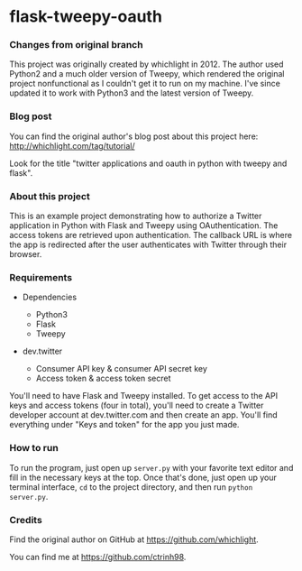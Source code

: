 # flask-tweepy-oauth

### Changes from original branch

This project was originally created by whichlight in 2012. The author used Python2 and a much older version of Tweepy, which rendered the original project nonfunctional as I couldn't get it to run on my machine. I've since updated it to work with Python3 and the latest version of Tweepy.

### Blog post

You can find the original author's blog post about this project here:
http://whichlight.com/tag/tutorial/ 

Look for the title "twitter applications and oauth in python with tweepy and flask".

### About this project

This is an example project demonstrating how to authorize a Twitter application in Python with Flask
and Tweepy using OAuthentication. The access tokens are retrieved upon authentication. The callback URL 
is where the app is redirected after the user authenticates with Twitter through their browser.

### Requirements

* Dependencies
  * Python3
  * Flask
  * Tweepy
  
* dev.twitter
  * Consumer API key & consumer API secret key
  * Access token & access token secret

You'll need to have Flask and Tweepy installed.  To get access to the API keys and access tokens (four in total), you'll need to create a Twitter developer account at dev.twitter.com and then create an app. You'll find everything under "Keys and token" for the app you just made.

### How to run

To run the program, just open up `server.py` with your favorite text editor and fill in the necessary keys at the top. Once that's done, just open up your terminal interface, `cd` to the project directory, and then run `python server.py`.

### Credits
Find the original author on GitHub at https://github.com/whichlight.

You can find me at https://github.com/ctrinh98.
